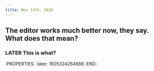 ```yaml
---
title: Nov 13th, 2020
---
```


## The editor works much better now, they say. What does that mean?
### LATER This is what?
:PROPERTIES:
:later: 1605324264688
:END:
###
